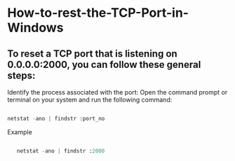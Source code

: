 # How-to-rest-the-TCP-Port-in-Windows

## To reset a TCP port that is listening on 0.0.0.0:2000, you can follow these general steps:

   Identify the process associated with the port: Open the command prompt or terminal on your system and run the following command:
   ```python

   netstat -ano | findstr :port_no
   ```
Example
```python

   netstat -ano | findstr :2000
   ```
